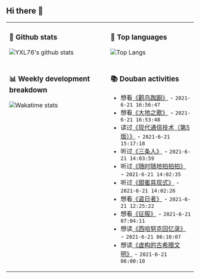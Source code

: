 ## Hi there 👋

<table>
<tr>
<td valign="top" width="54%">

### 🔭 Github stats

![YXL76's github stats](https://github-readme-stats.yxl76.vercel.app/api?username=YXL76&count_private=true&show_icons=true&include_all_commits=true&theme=prussian&line_height=28&disable_animations=true)

</td>

<td valign="top" width="46%">

### 🌱 Top languages

![Top Langs](https://github-readme-stats.yxl76.vercel.app/api/top-langs/?username=YXL76&layout=compact&theme=prussian&langs_count=8&hide=HTML,CSS,SCSS)

</td>
</tr>
<tr>
<td valign="top" width="54%">

### 📊 Weekly development breakdown

![Wakatime stats](https://github-readme-stats.yxl76.vercel.app/api/wakatime?username=YXL76&layout=compact&theme=prussian)


</td>
<td valign="top" width="46%">

### 📚 Douban activities

- 想看[《鹳鸟踟蹰》](http://movie.douban.com/subject/1302789/) - `2021-6-21 16:56:47`
- 想看[《大地之歌》](http://movie.douban.com/subject/1306019/) - `2021-6-21 16:53:48`
- 读过[《现代通信技术（第5版）》](https://book.douban.com/subject/35077714/) - `2021-6-21 15:17:18`
- 听过[《三条人》](https://music.douban.com/subject/35479349/) - `2021-6-21 14:03:59`
- 听过[《随时随地拍拍拍》](https://music.douban.com/subject/26485216/) - `2021-6-21 14:02:35`
- 听过[《甜蜜具现式》](https://music.douban.com/subject/26730785/) - `2021-6-21 14:02:26`
- 想看[《盗日者》](http://movie.douban.com/subject/1300578/) - `2021-6-21 12:25:22`
- 想看[《征服》](http://movie.douban.com/subject/1917796/) - `2021-6-21 07:04:11`
- 想读[《西哈努克回忆录》](https://book.douban.com/subject/4023627/) - `2021-6-21 06:10:07`
- 想读[《虚构的古希腊文明》](https://book.douban.com/subject/26423489/) - `2021-6-21 06:00:10`

</td>
</tr>
</table>

<!--
**YXL76/YXL76** is a ✨ _special_ ✨ repository because its `README.md` (this file) appears on your GitHub profile.

Here are some ideas to get you started:

- 🔭 I’m currently working on ...
- 🌱 I’m currently learning ...
- 👯 I’m looking to collaborate on ...
- 🤔 I’m looking for help with ...
- 💬 Ask me about ...
- 📫 How to reach me: ...
- 😄 Pronouns: ...
- ⚡ Fun fact: ...
-->
